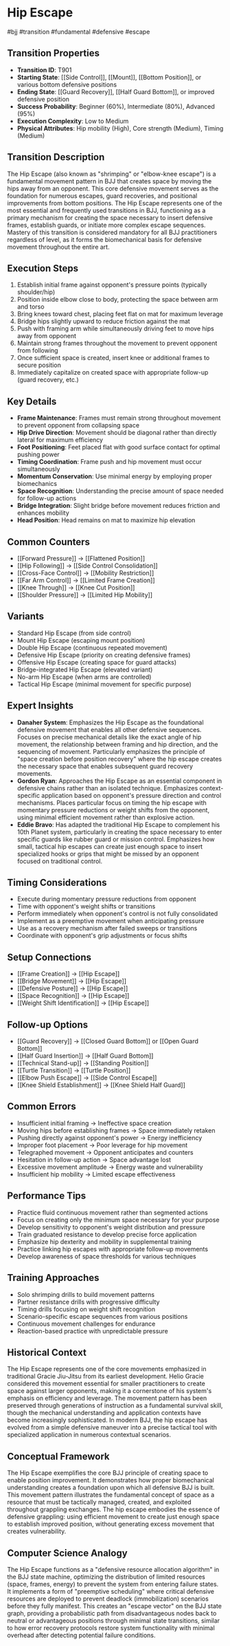 # Hip Escape
#bjj #transition #fundamental #defensive #escape

## Transition Properties
- **Transition ID**: T901
- **Starting State**: [[Side Control]], [[Mount]], [[Bottom Position]], or various bottom defensive positions
- **Ending State**: [[Guard Recovery]], [[Half Guard Bottom]], or improved defensive position
- **Success Probability**: Beginner (60%), Intermediate (80%), Advanced (95%)
- **Execution Complexity**: Low to Medium
- **Physical Attributes**: Hip mobility (High), Core strength (Medium), Timing (Medium)

## Transition Description
The Hip Escape (also known as "shrimping" or "elbow-knee escape") is a fundamental movement pattern in BJJ that creates space by moving the hips away from an opponent. This core defensive movement serves as the foundation for numerous escapes, guard recoveries, and positional improvements from bottom positions. The Hip Escape represents one of the most essential and frequently used transitions in BJJ, functioning as a primary mechanism for creating the space necessary to insert defensive frames, establish guards, or initiate more complex escape sequences. Mastery of this transition is considered mandatory for all BJJ practitioners regardless of level, as it forms the biomechanical basis for defensive movement throughout the entire art.

## Execution Steps
1. Establish initial frame against opponent's pressure points (typically shoulder/hip)
2. Position inside elbow close to body, protecting the space between arm and torso
3. Bring knees toward chest, placing feet flat on mat for maximum leverage
4. Bridge hips slightly upward to reduce friction against the mat
5. Push with framing arm while simultaneously driving feet to move hips away from opponent
6. Maintain strong frames throughout the movement to prevent opponent from following
7. Once sufficient space is created, insert knee or additional frames to secure position
8. Immediately capitalize on created space with appropriate follow-up (guard recovery, etc.)

## Key Details
- **Frame Maintenance**: Frames must remain strong throughout movement to prevent opponent from collapsing space
- **Hip Drive Direction**: Movement should be diagonal rather than directly lateral for maximum efficiency
- **Foot Positioning**: Feet placed flat with good surface contact for optimal pushing power
- **Timing Coordination**: Frame push and hip movement must occur simultaneously
- **Momentum Conservation**: Use minimal energy by employing proper biomechanics
- **Space Recognition**: Understanding the precise amount of space needed for follow-up actions
- **Bridge Integration**: Slight bridge before movement reduces friction and enhances mobility
- **Head Position**: Head remains on mat to maximize hip elevation

## Common Counters
- [[Forward Pressure]] → [[Flattened Position]]
- [[Hip Following]] → [[Side Control Consolidation]]
- [[Cross-Face Control]] → [[Mobility Restriction]]
- [[Far Arm Control]] → [[Limited Frame Creation]]
- [[Knee Through]] → [[Knee Cut Position]]
- [[Shoulder Pressure]] → [[Limited Hip Mobility]]

## Variants
- Standard Hip Escape (from side control)
- Mount Hip Escape (escaping mount position)
- Double Hip Escape (continuous repeated movement)
- Defensive Hip Escape (priority on creating defensive frames)
- Offensive Hip Escape (creating space for guard attacks)
- Bridge-integrated Hip Escape (elevated variant)
- No-arm Hip Escape (when arms are controlled)
- Tactical Hip Escape (minimal movement for specific purpose)

## Expert Insights
- **Danaher System**: Emphasizes the Hip Escape as the foundational defensive movement that enables all other defensive sequences. Focuses on precise mechanical details like the exact angle of hip movement, the relationship between framing and hip direction, and the sequencing of movement. Particularly emphasizes the principle of "space creation before position recovery" where the hip escape creates the necessary space that enables subsequent guard recovery movements.
- **Gordon Ryan**: Approaches the Hip Escape as an essential component in defensive chains rather than an isolated technique. Emphasizes context-specific application based on opponent's pressure direction and control mechanisms. Places particular focus on timing the hip escape with momentary pressure reductions or weight shifts from the opponent, using minimal efficient movement rather than explosive action.
- **Eddie Bravo**: Has adapted the traditional Hip Escape to complement his 10th Planet system, particularly in creating the space necessary to enter specific guards like rubber guard or mission control. Emphasizes how small, tactical hip escapes can create just enough space to insert specialized hooks or grips that might be missed by an opponent focused on traditional control.

## Timing Considerations
- Execute during momentary pressure reductions from opponent
- Time with opponent's weight shifts or transitions
- Perform immediately when opponent's control is not fully consolidated
- Implement as a preemptive movement when anticipating pressure
- Use as a recovery mechanism after failed sweeps or transitions
- Coordinate with opponent's grip adjustments or focus shifts

## Setup Connections
- [[Frame Creation]] → [[Hip Escape]]
- [[Bridge Movement]] → [[Hip Escape]]
- [[Defensive Posture]] → [[Hip Escape]]
- [[Space Recognition]] → [[Hip Escape]]
- [[Weight Shift Identification]] → [[Hip Escape]]

## Follow-up Options
- [[Guard Recovery]] → [[Closed Guard Bottom]] or [[Open Guard Bottom]]
- [[Half Guard Insertion]] → [[Half Guard Bottom]]
- [[Technical Stand-up]] → [[Standing Position]]
- [[Turtle Transition]] → [[Turtle Position]]
- [[Elbow Push Escape]] → [[Side Control Escape]]
- [[Knee Shield Establishment]] → [[Knee Shield Half Guard]]

## Common Errors
- Insufficient initial framing → Ineffective space creation
- Moving hips before establishing frames → Space immediately retaken
- Pushing directly against opponent's power → Energy inefficiency
- Improper foot placement → Poor leverage for hip movement
- Telegraphed movement → Opponent anticipates and counters
- Hesitation in follow-up action → Space advantage lost
- Excessive movement amplitude → Energy waste and vulnerability
- Insufficient hip mobility → Limited escape effectiveness

## Performance Tips
- Practice fluid continuous movement rather than segmented actions
- Focus on creating only the minimum space necessary for your purpose
- Develop sensitivity to opponent's weight distribution and pressure
- Train graduated resistance to develop precise force application
- Emphasize hip dexterity and mobility in supplemental training
- Practice linking hip escapes with appropriate follow-up movements
- Develop awareness of space thresholds for various techniques

## Training Approaches
- Solo shrimping drills to build movement patterns
- Partner resistance drills with progressive difficulty
- Timing drills focusing on weight shift recognition
- Scenario-specific escape sequences from various positions
- Continuous movement challenges for endurance
- Reaction-based practice with unpredictable pressure

## Historical Context
The Hip Escape represents one of the core movements emphasized in traditional Gracie Jiu-Jitsu from its earliest development. Helio Gracie considered this movement essential for smaller practitioners to create space against larger opponents, making it a cornerstone of his system's emphasis on efficiency and leverage. The movement pattern has been preserved through generations of instruction as a fundamental survival skill, though the mechanical understanding and application contexts have become increasingly sophisticated. In modern BJJ, the hip escape has evolved from a simple defensive maneuver into a precise tactical tool with specialized application in numerous contextual scenarios.

## Conceptual Framework
The Hip Escape exemplifies the core BJJ principle of creating space to enable position improvement. It demonstrates how proper biomechanical understanding creates a foundation upon which all defensive BJJ is built. This movement pattern illustrates the fundamental concept of space as a resource that must be tactically managed, created, and exploited throughout grappling exchanges. The hip escape embodies the essence of defensive grappling: using efficient movement to create just enough space to establish improved position, without generating excess movement that creates vulnerability.

## Computer Science Analogy
The Hip Escape functions as a "defensive resource allocation algorithm" in the BJJ state machine, optimizing the distribution of limited resources (space, frames, energy) to prevent the system from entering failure states. It implements a form of "preemptive scheduling" where critical defensive resources are deployed to prevent deadlock (immobilization) scenarios before they fully manifest. This creates an "escape vector" on the BJJ state graph, providing a probabilistic path from disadvantageous nodes back to neutral or advantageous positions through minimal state transitions, similar to how error recovery protocols restore system functionality with minimal overhead after detecting potential failure conditions.
